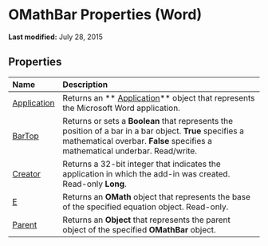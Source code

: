 
# OMathBar Properties (Word)

 **Last modified:** July 28, 2015


## Properties



|**Name**|**Description**|
|:-----|:-----|
| [Application](1b551d5b-7db3-0a69-d426-06d742244e8d.md)|Returns an  ** [Application](d1cf6f8f-4e88-bf01-93b4-90a83f79cb44.md)** object that represents the Microsoft Word application.|
| [BarTop](66242ffe-db61-95bb-c9da-3f26b9b08de2.md)|Returns or sets a  **Boolean** that represents the position of a bar in a bar object. **True** specifies a mathematical overbar. **False** specifies a mathematical underbar. Read/write.|
| [Creator](eb0e14ce-ea14-a8ec-6be0-044878506bce.md)|Returns a 32-bit integer that indicates the application in which the add-in was created. Read-only  **Long**.|
| [E](6b6a3c44-6b6d-445c-c951-6f9245176fa0.md)|Returns an  **OMath** object that represents the base of the specified equation object. Read-only.|
| [Parent](47b92a00-2e57-724e-e560-58ce092c95c5.md)|Returns an  **Object** that represents the parent object of the specified **OMathBar** object.|
